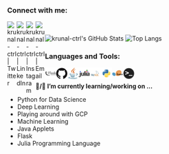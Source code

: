 ### Connect with me:

[<img align="left" alt="krunal-ctrl | Twitter" width="22px" src="https://cdn.jsdelivr.net/npm/simple-icons@v3/icons/twitter.svg" />](https://twitter.com/jethva_krunal)
[<img align="left" alt="krunal-ctrl | LinkedIn" width="22px" src="https://cdn.jsdelivr.net/npm/simple-icons@v3/icons/linkedin.svg" />](www.linkedin.com/in/krunal-jethva)
[<img align="left" alt="krunal-ctrl | Instagram" width="22px" src="https://cdn.jsdelivr.net/npm/simple-icons@v3/icons/instagram.svg" />](https://instagram.com/krunal_jethva_14)
[<img align="left" alt="krunal-ctrl | Email" width="22px" src="https://cdn.jsdelivr.net/npm/simple-icons@v3/icons/gmail.svg" />](mailto:krunaljethva90@gmail.com)
<br />



![krunal-ctrl's GitHub Stats](https://github-readme-stats.vercel.app/api?username=krunal-ctrl&show_icons=true&hide_border=true&title_color=000)
![Top Langs](https://github-readme-stats.vercel.app/api/top-langs/?username=krunal-ctrl&layout=compact&hide_border=false)
<br>

### Languages and Tools:
<img align="left" alt="Flask" width="26px" src="https://raw.githubusercontent.com/github/explore/78df643247d429f6cc873026c0622819ad797942/topics/flask/flask.png" />
<img align="left" alt="GitHub" width="26px" src="https://raw.githubusercontent.com/github/explore/78df643247d429f6cc873026c0622819ad797942/topics/github/github.png" />
<img align="left" alt="Java" width="26px" src="https://raw.githubusercontent.com/github/explore/78df643247d429f6cc873026c0622819ad797942/topics/java/java.png" />
<img align="left" alt="Julia" width="26px" src="https://raw.githubusercontent.com/github/explore/49e13f12be05e7e3f3616bb7a5030d70b259f320/topics/julia/julia.png" />
<img align="left" alt="mysql" width="26px" src="https://raw.githubusercontent.com/github/explore/49e13f12be05e7e3f3616bb7a5030d70b259f320/topics/mysql/mysql.png" />
<img align="left" alt="Python" width="26px" src="https://raw.githubusercontent.com/github/explore/78df643247d429f6cc873026c0622819ad797942/topics/python/python.png" />
<img align="left" alt="skikit-learn" width="26px" src="https://raw.githubusercontent.com/github/explore/80688e429a7d4ef2fca1e82350fe8e3517d3494d/topics/scikit-learn/scikit-learn.png" />
<img align="left" alt="Terminal" width="26px" src="https://raw.githubusercontent.com/github/explore/80688e429a7d4ef2fca1e82350fe8e3517d3494d/topics/terminal/terminal.png" />

<br>
<br>
 <summary><strong>🌱/🔭 I’m currently learning/working on ...</strong></summary>
 <ul>
   <li> Python for Data Science </li>
   <li> Deep Learning </li>
   <li> Playing around with GCP </li>
   <li> Machine Learning </li>
   <li> Java Applets</li>
   <li> Flask</li>
  <li> Julia Programming Language </li>
  </ul>
